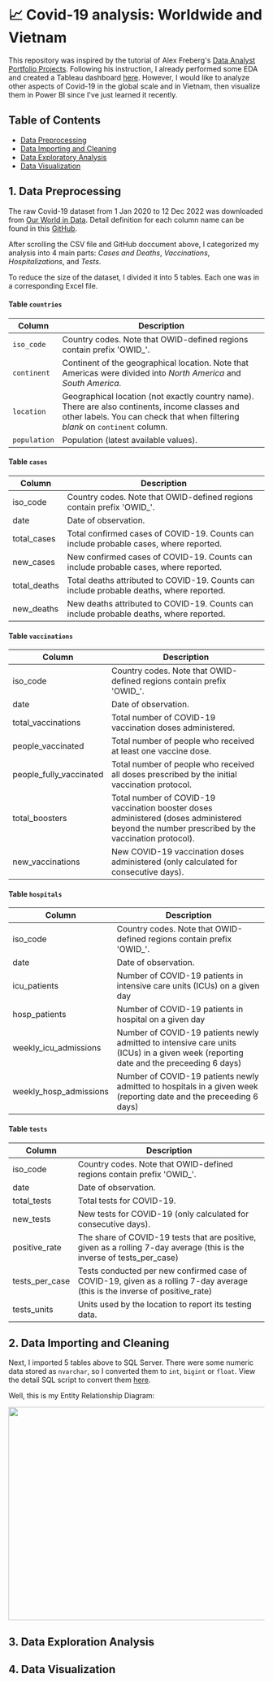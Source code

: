 # 📈 Covid-19 analysis: Worldwide and Vietnam
This repository was inspired by the tutorial of Alex Freberg's [Data Analyst Portfolio Projects](https://www.youtube.com/playlist?list=PLUaB-1hjhk8H48Pj32z4GZgGWyylqv85f). Following his instruction, I already performed some EDA and created a Tableau dashboard [here](https://public.tableau.com/views/WorldwideCovid-19Dashboard_16710219069800/Dashboard1?:language=en-US&:display_count=n&:origin=viz_share_link). However, I would like to analyze other aspects of Covid-19 in the global scale and in Vietnam, then visualize them in Power BI since I've just learned it recently.

## Table of Contents
* [Data Preprocessing](https://github.com/qanhnn12/Covid-19-analysis-Worldwide-and-Vietnam#1-data-preprocessing)
* [Data Importing and Cleaning](https://github.com/qanhnn12/Covid-19-analysis-Worldwide-and-Vietnam#2-data-importing-and-cleaning)
* [Data Exploratory Analysis](https://github.com/qanhnn12/Covid-19-analysis-Worldwide-and-Vietnam#3-data-exploration-analysis)
* [Data Visualization](https://github.com/qanhnn12/Covid-19-analysis-Worldwide-and-Vietnam#4-data-visualization)

## 1. Data Preprocessing
The raw Covid-19 dataset from 1 Jan 2020 to 12 Dec 2022 was downloaded from [Our World in Data](https://ourworldindata.org/covid-deaths).
Detail definition for each column name can be found in this [GitHub](https://github.com/owid/covid-19-data/blob/master/public/data/README.md).

After scrolling the CSV file and GitHub doccument above, I categorized my analysis into 4 main parts: *Cases and Deaths*, *Vaccinations*, *Hospitalizations*, and *Tests*. 

To reduce the size of the dataset, I divided it into 5 tables. Each one was in a corresponding Excel file.


#### Table `countries`

| Column |    Description                                                                                                                         |
|------------|-------------------------------------------------------------------------------------------------------------------------------------------|
| `iso_code`| Country codes. Note that OWID-defined regions contain prefix 'OWID_'.                                                                      |
| `continent`  | Continent of the geographical location. Note that Americas were divided into *North America* and *South America*.                       |
| `location`   | Geographical location (not exactly country name). There are also continents, income classes and other labels. You can check that when filtering *blank* on `continent` column.                                                                                                                           |
| `population` | Population (latest available values).                                                                                                   |


#### Table `cases`

| Column | Description  |
|---|---|
| iso_code | Country codes. Note that OWID-defined regions contain prefix 'OWID_'.     |
| date | Date of observation.  |
| total_cases | Total confirmed cases of COVID-19. Counts can include probable cases, where reported.  |
| new_cases | New confirmed cases of COVID-19. Counts can include probable cases, where reported.   |
| total_deaths | Total deaths attributed to COVID-19. Counts can include probable deaths, where reported.  |
| new_deaths | New deaths attributed to COVID-19. Counts can include probable deaths, where reported.   |


#### Table `vaccinations`

| **Column** | **Description** |
|---|---|
| iso_code | Country codes. Note that OWID-defined regions contain prefix 'OWID_'.   |
| date | Date of observation.  |
| total_vaccinations | Total number of COVID-19 vaccination doses administered.  |
| people_vaccinated | Total number of people who received at least one vaccine dose.  |
| people_fully_vaccinated | Total number of people who received all doses prescribed by the initial vaccination protocol.  |
| total_boosters | Total number of COVID-19 vaccination booster doses administered (doses administered beyond the number prescribed by the vaccination protocol).  |
| new_vaccinations | New COVID-19 vaccination doses administered (only calculated for consecutive days).  |


#### Table `hospitals`

| **Column**             | **Description**                                                                                                                      |
|------------------------|---------------------------------------------------------------------------------------------------------------------------------------|
| iso_code               | Country codes. Note that OWID-defined regions contain prefix 'OWID_'.                                                                 |
| date                   | Date of observation.                                                                                                                  |
| icu_patients           | Number of COVID-19 patients in intensive care units (ICUs) on a given day                                                             |
| hosp_patients          | Number of COVID-19 patients in hospital on a given day                                                                                |
| weekly_icu_admissions  | Number of COVID-19 patients newly admitted to intensive care units (ICUs) in a given week (reporting date and the preceeding 6 days)  |
| weekly_hosp_admissions | Number of COVID-19 patients newly admitted to hospitals in a given week (reporting date and the preceeding 6 days)                    |


#### Table `tests`

| **Column**     | **Description**                                                                                                              |
|----------------|------------------------------------------------------------------------------------------------------------------------------|
| iso_code       | Country codes. Note that OWID-defined regions contain prefix 'OWID_'.                                                        |
| date           | Date of observation.                                                                                                         |
| total_tests    | Total tests for COVID-19.                                                                                                    |
| new_tests      | New tests for COVID-19 (only calculated for consecutive days).                                                               |
| positive_rate  | The share of COVID-19 tests that are positive, given as a rolling 7-day average (this is the inverse of tests_per_case)      |
| tests_per_case | Tests conducted per new confirmed case of COVID-19, given as a rolling 7-day average (this is the inverse of positive_rate)  |
| tests_units    | Units used by the location to report its testing data.                                                                       |

</p>
</details>

## 2. Data Importing and Cleaning
Next, I imported 5 tables above to SQL Server. There were some numeric data stored as `nvarchar`, so I converted them to `int`,  `bigint` or `float`.
View the detail SQL script to convert them [here](https://github.com/qanhnn12/Covid-19-analysis-Worldwide-and-Vietnam/blob/main/data_cleaning.sql).

Well, this is my Entity Relationship Diagram:

<p align="center">
<img src="https://user-images.githubusercontent.com/84619797/208293847-6aed2530-473b-435b-b4c8-b52590c812e5.PNG" align="center" width="800" height="420" >

## 3. Data Exploration Analysis

## 4. Data Visualization
